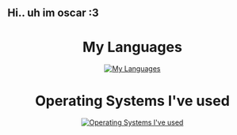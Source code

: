 ## Hi.. uh im oscar :3 
<div align="center"> 
  
# My Languages
[![My Languages](https://skillicons.dev/icons?i=py,css,html,c)](https://skillicons.dev)
  
# Operating Systems I've used
[![Operating Systems I've used](https://skillicons.dev/icons?i=linux,windows,kali,ubuntu)](https://skillicons.dev)

#
